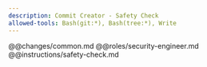 ```yaml
---
description: Commit Creator - Safety Check
allowed-tools: Bash(git:*), Bash(tree:*), Write
---
```


@@changes/common.md
@@roles/security-engineer.md
@@instructions/safety-check.md
